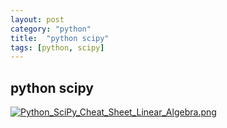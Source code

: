 ```yaml
---
layout: post
category: "python"
title:  "python scipy"
tags: [python, scipy]
---
```


## python scipy

[![Python_SciPy_Cheat_Sheet_Linear_Algebra.png](https://i.loli.net/2018/02/09/5a7d6434a1618.png)](https://i.loli.net/2018/02/09/5a7d6434a1618.png)